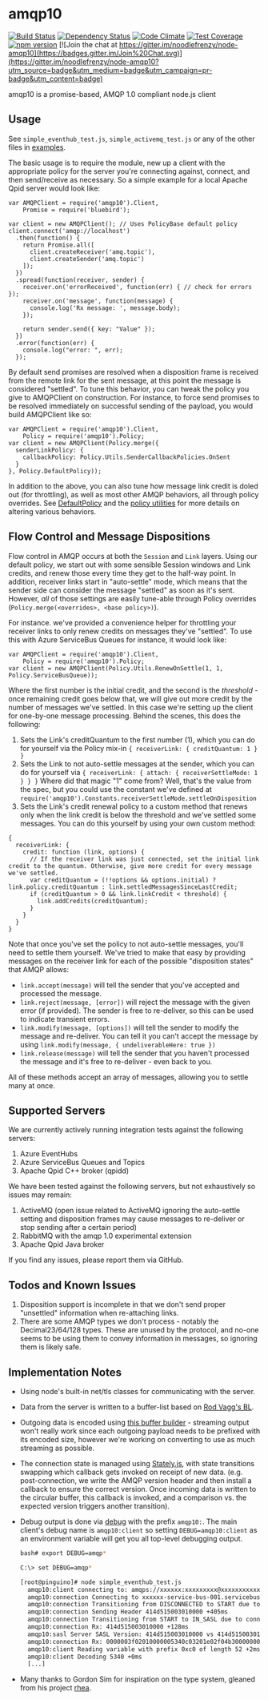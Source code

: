 amqp10
=============

[![Build Status](https://secure.travis-ci.org/noodlefrenzy/node-amqp10.svg?branch=master)](https://travis-ci.org/noodlefrenzy/node-amqp10)
[![Dependency Status](https://david-dm.org/noodlefrenzy/node-amqp10.svg)](https://david-dm.org/noodlefrenzy/node-amqp10)
[![Code Climate](https://codeclimate.com/github/noodlefrenzy/node-amqp10/badges/gpa.svg)](https://codeclimate.com/github/noodlefrenzy/node-amqp10)
[![Test Coverage](https://codeclimate.com/github/noodlefrenzy/node-amqp10/badges/coverage.svg)](https://codeclimate.com/github/noodlefrenzy/node-amqp10)
[![npm version](https://badge.fury.io/js/amqp10.svg)](http://badge.fury.io/js/amqp10)
[![Join the chat at https://gitter.im/noodlefrenzy/node-amqp10](https://badges.gitter.im/Join%20Chat.svg)](https://gitter.im/noodlefrenzy/node-amqp10?utm_source=badge&utm_medium=badge&utm_campaign=pr-badge&utm_content=badge)

amqp10 is a promise-based, AMQP 1.0 compliant node.js client

## Usage ##

See `simple_eventhub_test.js`, `simple_activemq_test.js` or any of the other files in [examples](https://github.com/noodlefrenzy/node-amqp10/tree/master/examples).

The basic usage is to require the module, new up a client with the appropriate policy for the server you're
connecting against, connect, and then send/receive as necessary.  So a simple example for a local Apache Qpid
server would look like:

    var AMQPClient = require('amqp10').Client,
        Promise = require('bluebird');

    var client = new AMQPClient(); // Uses PolicyBase default policy
    client.connect('amqp://localhost')
      .then(function() {
        return Promise.all([
          client.createReceiver('amq.topic'),
          client.createSender('amq.topic')
        ]);
      })
      .spread(function(receiver, sender) {
        receiver.on('errorReceived', function(err) { // check for errors });
        receiver.on('message', function(message) {
          console.log('Rx message: ', message.body);
        });

        return sender.send({ key: "Value" });
      })
      .error(function(err) {
        console.log("error: ", err);
      });

By default send promises are resolved when a disposition frame is received from the remote link for the
sent message, at this point the message is considered "settled".  To tune this behavior, you can tweak
the policy you give to AMQPClient on construction.  For instance, to force send promises to be resolved
immediately on successful sending of the payload, you would build AMQPClient like so:

    var AMQPClient = require('amqp10').Client,
        Policy = require('amqp10').Policy;
    var client = new AMQPClient(Policy.merge({
      senderLinkPolicy: {
        callbackPolicy: Policy.Utils.SenderCallbackPolicies.OnSent
      }
    }, Policy.DefaultPolicy));

In addition to the above, you can also tune how message link credit is doled out (for throttling), as
well as most other AMQP behaviors, all through policy overrides.  See [DefaultPolicy](https://github.com/noodlefrenzy/node-amqp10/blob/master/lib/policies/default_policy.js)
and the [policy utilities](https://github.com/noodlefrenzy/node-amqp10/blob/master/lib/policies/policy_utilities.js)
for more details on altering various behaviors.

## Flow Control and Message Dispositions ##

Flow control in AMQP occurs at both the `Session` and `Link` layers. Using our default policy, we start out with some sensible Session windows and Link credits, and renew those every time they get to the half-way point. In addition, receiver links start in "auto-settle" mode, which means that the sender side can consider the message "settled" as soon as it's sent. However, _all_ of those settings are easily tune-able through Policy overrides (`Policy.merge(<overrides>, <base policy>)`).

For instance. we've provided a convenience helper for throttling your receiver links to only renew credits on messages they've "settled". To use this with Azure ServiceBus Queues for instance, it would look like:

    var AMQPClient = require('amqp10').Client,
        Policy = require('amqp10').Policy;
    var client = new AMQPClient(Policy.Utils.RenewOnSettle(1, 1, Policy.ServiceBusQueue));
    
Where the first number is the initial credit, and the second is the _threshold_ - once remaining credit goes below that, we will give out more credit by the number of messages we've settled. In this case we're setting up the client for one-by-one message processing. Behind the scenes, this does the following:

1) Sets the Link's creditQuantum to the first number (1), which you can do for yourself via the Policy mix-in `{ receiverLink: { creditQuantum: 1 } }`
2) Sets the Link to not auto-settle messages at the sender, which you can do for yourself via `{ receiverLink: { attach: { receiverSettleMode: 1 } } }`
 Where did that magic "1" come from? Well, that's the value from the spec, but you could use the constant we've defined at `require('amqp10').Constants.receiverSettleMode.settleOnDisposition`
3) Sets the Link's credit renewal policy to a custom method that renews only when the link credit is below the threshold and we've settled some messages. You can do this yourself by using your own custom method:
```
{
  receiverLink: {
    credit: function (link, options) {
      // If the receiver link was just connected, set the initial link credit to the quantum. Otherwise, give more credit for every message we've settled.
      var creditQuantum = (!!options && options.initial) ? link.policy.creditQuantum : link.settledMessagesSinceLastCredit;
      if (creditQuantum > 0 && link.linkCredit < threshold) {
        link.addCredits(creditQuantum);
      }
    }
  }
}
```

Note that once you've set the policy to not auto-settle messages, you'll need to settle them yourself. We've tried to make that easy by providing messages on the receiver link for each of the possible "disposition states" that AMQP allows:

* `link.accept(message)` will tell the sender that you've accepted and processed the message.
* `link.reject(message, [error])` will reject the message with the given error (if provided). The sender is free to re-deliver, so this can be used to indicate transient errors.
* `link.modify(message, [options])` will tell the sender to modify the message and re-deliver. You can tell it you can't accept the message by using `link.modify(message, { undeliverableHere: true })`
* `link.release(message)` will tell the sender that you haven't processed the message and it's free to re-deliver - even back to you.

All of these methods accept an array of messages, allowing you to settle many at once.

## Supported Servers ##

We are currently actively running integration tests against the following servers:

1. Azure EventHubs
1. Azure ServiceBus Queues and Topics
1. Apache Qpid C++ broker (qpidd)

We have been tested against the following servers, but not exhaustively so issues may remain:

1. ActiveMQ (open issue related to ActiveMQ ignoring the auto-settle setting and disposition frames may cause messages to re-deliver or stop sending after a certain period)
1. RabbitMQ with the amqp 1.0 experimental extension
1. Apache Qpid Java broker

If you find any issues, please report them via GitHub.

## Todos and Known Issues ##

1. Disposition support is incomplete in that we don't send proper "unsettled" information when re-attaching links.
1. There are some AMQP types we don't process - notably the Decimal23/64/128 types.  These are unused by the protocol, and no-one seems to
   be using them to convey information in messages, so ignoring them is likely safe.

## Implementation Notes ##

+   Using node's built-in net/tls classes for communicating with the server.

+   Data from the server is written to a buffer-list based on [Rod Vagg's BL](https://github.com/rvagg/bl).

+   Outgoing data is encoded using [this buffer builder](https://github.com/PeterReid/node-buffer-builder) - streaming
    output won't really work since each outgoing payload needs to be prefixed with its encoded size, however we're working on
    converting to use as much streaming as possible.

+   The connection state is managed using [Stately.js](https://github.com/fschaefer/Stately.js), with state transitions
    swapping which callback gets invoked on receipt of new data. (e.g. post-connection, we write the AMQP version header
    and then install a callback to ensure the correct version.  Once incoming data is written to the circular buffer, this
    callback is invoked, and a comparison vs. the expected version triggers another transition).

+   Debug output is done via [debug](https://www.npmjs.com/package/debug) with the prefix `amqp10:`.  The main client's debug
    name is `amqp10:client` so setting `DEBUG=amqp10:client` as an environment variable will get you all top-level debugging output.
    ```bash
    bash# export DEBUG=amqp*
    ```

    ```bash
    C:\> set DEBUG=amqp*
    ```

    ```bash
    [root@pinguino]# node simple_eventhub_test.js
      amqp10:client connecting to: amqps://xxxxxx:xxxxxxxxx@xxxxxxxxxxxx.servicebus.windows.net +0ms
      amqp10:connection Connecting to xxxxxx-service-bus-001.servicebus.windows.net:5671 via TLS +72ms
      amqp10:connection Transitioning from DISCONNECTED to START due to connect +17ms
      amqp10:connection Sending Header 414d515003010000 +405ms
      amqp10:connection Transitioning from START to IN_SASL due to connected +6ms
      amqp10:connection Rx: 414d515003010000 +128ms
      amqp10:sasl Server SASL Version: 414d515003010000 vs 414d515003010000 +1ms
      amqp10:connection Rx: 0000003f02010000005340c03201e02f04b3000000074d535342434... +162ms
      amqp10:client Reading variable with prefix 0xc0 of length 52 +2ms
      amqp10:client Decoding 5340 +0ms
      [...]
    ```

+   Many thanks to Gordon Sim for inspiration on the type system, gleaned from his project [rhea](https://github.com/grs/rhea).
